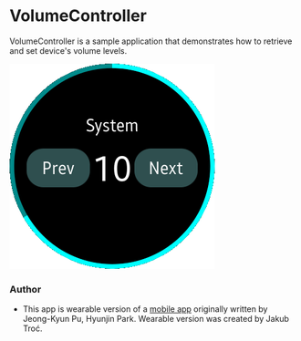 ﻿# VolumeController

VolumeController is a sample application that demonstrates how to retrieve and set device's volume levels.

![MainPage](./Screenshots/VolumeController.png)

### Author

* This app is wearable version of a [mobile app](/../../tree/master/Mobile/UI/VolumeController) originally written by Jeong-Kyun Pu, Hyunjin Park. Wearable version was created by Jakub Troć.